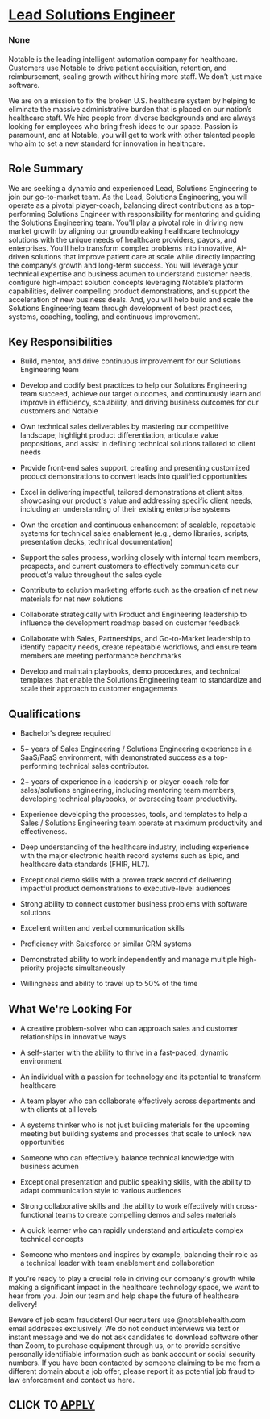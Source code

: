 # [Lead Solutions Engineer](https://www.remotewlb.com/apply/lead-solutions-engineer)  
### None  
####  

Notable is the leading intelligent automation company for healthcare. Customers use Notable to drive patient acquisition, retention, and reimbursement, scaling growth without hiring more staff. We don’t just make software.

We are on a mission to fix the broken U.S. healthcare system by helping to eliminate the massive administrative burden that is placed on our nation’s healthcare staff. We hire people from diverse backgrounds and are always looking for employees who bring fresh ideas to our space. Passion is paramount, and at Notable, you will get to work with other talented people who aim to set a new standard for innovation in healthcare.

##  **Role Summary**

We are seeking a dynamic and experienced Lead, Solutions Engineering to join our go-to-market team. As the Lead, Solutions Engineering, you will operate as a pivotal player-coach, balancing direct contributions as a top-performing Solutions Engineer with responsibility for mentoring and guiding the Solutions Engineering team. You'll play a pivotal role in driving new market growth by aligning our groundbreaking healthcare technology solutions with the unique needs of healthcare providers, payors, and enterprises. You’ll help transform complex problems into innovative, AI-driven solutions that improve patient care at scale while directly impacting the company’s growth and long-term success. You will leverage your technical expertise and business acumen to understand customer needs, configure high-impact solution concepts leveraging Notable’s platform capabilities, deliver compelling product demonstrations, and support the acceleration of new business deals. And, you will help build and
scale the Solutions Engineering team through development of best practices, systems, coaching, tooling, and continuous improvement.

##  **Key Responsibilities**

  * Build, mentor, and drive continuous improvement for our Solutions Engineering team

  * Develop and codify best practices to help our Solutions Engineering team succeed, achieve our target outcomes, and continuously learn and improve in efficiency, scalability, and driving business outcomes for our customers and Notable

  * Own technical sales deliverables by mastering our competitive landscape; highlight product differentiation, articulate value propositions, and assist in defining technical solutions tailored to client needs

  * Provide front-end sales support, creating and presenting customized product demonstrations to convert leads into qualified opportunities

  * Excel in delivering impactful, tailored demonstrations at client sites, showcasing our product's value and addressing specific client needs, including an understanding of their existing enterprise systems

  * Own the creation and continuous enhancement of scalable, repeatable systems for technical sales enablement (e.g., demo libraries, scripts, presentation decks, technical documentation)

  * Support the sales process, working closely with internal team members, prospects, and current customers to effectively communicate our product's value throughout the sales cycle

  * Contribute to solution marketing efforts such as the creation of net new materials for net new solutions

  * Collaborate strategically with Product and Engineering leadership to influence the development roadmap based on customer feedback

  * Collaborate with Sales, Partnerships, and Go-to-Market leadership to identify capacity needs, create repeatable workflows, and ensure team members are meeting performance benchmarks

  * Develop and maintain playbooks, demo procedures, and technical templates that enable the Solutions Engineering team to standardize and scale their approach to customer engagements

##  **Qualifications**

  * Bachelor's degree required

  * 5+ years of Sales Engineering / Solutions Engineering experience in a SaaS/PaaS environment, with demonstrated success as a top-performing technical sales contributor.

  * 2+ years of experience in a leadership or player-coach role for sales/solutions engineering, including mentoring team members, developing technical playbooks, or overseeing team productivity.

  * Experience developing the processes, tools, and templates to help a Sales / Solutions Engineering team operate at maximum productivity and effectiveness.

  * Deep understanding of the healthcare industry, including experience with the major electronic health record systems such as Epic, and healthcare data standards (FHIR, HL7).

  * Exceptional demo skills with a proven track record of delivering impactful product demonstrations to executive-level audiences

  * Strong ability to connect customer business problems with software solutions

  * Excellent written and verbal communication skills

  * Proficiency with Salesforce or similar CRM systems

  * Demonstrated ability to work independently and manage multiple high-priority projects simultaneously

  * Willingness and ability to travel up to 50% of the time

##  **What We're Looking For**

  * A creative problem-solver who can approach sales and customer relationships in innovative ways

  * A self-starter with the ability to thrive in a fast-paced, dynamic environment

  * An individual with a passion for technology and its potential to transform healthcare

  * A team player who can collaborate effectively across departments and with clients at all levels

  * A systems thinker who is not just building materials for the upcoming meeting but building systems and processes that scale to unlock new opportunities

  * Someone who can effectively balance technical knowledge with business acumen

  * Exceptional presentation and public speaking skills, with the ability to adapt communication style to various audiences

  * Strong collaborative skills and the ability to work effectively with cross-functional teams to create compelling demos and sales materials

  * A quick learner who can rapidly understand and articulate complex technical concepts

  * Someone who mentors and inspires by example, balancing their role as a technical leader with team enablement and collaboration

If you're ready to play a crucial role in driving our company's growth while making a significant impact in the healthcare technology space, we want to hear from you. Join our team and help shape the future of healthcare delivery!

Beware of job scam fraudsters! Our recruiters use @notablehealth.com email addresses exclusively. We do not conduct interviews via text or instant message and we do not ask candidates to download software other than Zoom, to purchase equipment through us, or to provide sensitive personally identifiable information such as bank account or social security numbers. If you have been contacted by someone claiming to be me from a different domain about a job offer, please report it as potential job fraud to law enforcement and contact us here.

  
## CLICK TO [APPLY](https://www.remotewlb.com/apply/lead-solutions-engineer)

